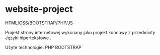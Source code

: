 # website-project
HTML/CSS/BOOTSTRAP/PHP/JS


Projekt strony internetowej wykonany jako projekt końcowy z przedmioty Języki hipertekstowe \.

Użyte technologie:
PHP
BOOTSTRAP 

